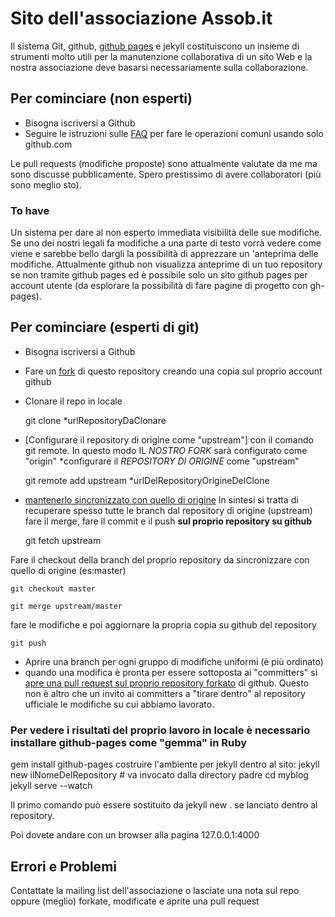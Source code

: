 # Sito dell'associazione Assob.it

Il sistema Git, github, [github pages](https://pages.github.com/) e jekyll costituiscono un insieme di strumenti molto utili per la manutenzione collaborativa di un sito Web e la nostra associazione deve basarsi necessariamente sulla collaborazione.

## Per cominciare (non esperti)


* Bisogna iscriversi a Github
* Seguire le istruzioni sulle [FAQ](https://github.com/gabridome/gabridome.github.io/wiki/FAQ) per fare le operazioni comuni usando solo github.com

Le pull requests (modifiche proposte) sono attualmente valutate da me ma sono discusse pubblicamente. Spero prestissimo di avere collaboratori (più sono meglio sto).

### To have
Un sistema per dare al non esperto immediata visibilità delle sue modifiche. Se uno dei nostri legali fa modifiche a una parte di testo vorrà vedere come viene e sarebbe bello dargli la possibilità di apprezzare un 'anteprima delle modifiche. Attualmente github non visualizza anteprime di un tuo repository se non tramite github pages ed è possibile solo un sito github pages per account utente (da esplorare la possibilità di fare pagine di progetto con gh-pages).

## Per cominciare (esperti di git)
* Bisogna iscriversi a Github
* Fare un [fork](https://help.github.com/articles/fork-a-repo/) di questo repository creando una copia sul proprio account github
* Clonare il repo in locale

	git clone *urlRepositoryDaClonare

* [Configurare il repository di origine come "upstream"] con il comando git remote. In questo modo IL *NOSTRO FORK* sarà configurato come "origin"
*configurare il *REPOSITORY DI ORIGINE* come "upstream"

	git remote add upstream *urlDelRepositoryOrigineDelClone

* [mantenerlo sincronizzato con quello di origine](https://help.github.com/articles/syncing-a-fork/)
In sintesi si tratta di recuperare spesso tutte le branch dal repository di origine (upstream) fare il merge, fare il commit e il push **sul proprio repository su github**

	git fetch upstream

Fare il checkout della branch del proprio repository da sincronizzare con quello di origine (es:master)

	git checkout master

	git merge upstream/master

fare le modifiche e poi aggiornare la propria copia su github del repository

	git push

* Aprire una branch per ogni gruppo di modifiche uniformi (è più ordinato)
* quando una modifica è pronta per essere sottoposta ai "committers" si [apre una pull request sul proprio repository forkato](https://help.github.com/articles/using-pull-requests/) di github. Questo non è altro che un invito ai committers a "tirare dentro" al repository ufficiale le modifiche su cui abbiamo lavorato.

### Per vedere i risultati del proprio lavoro in locale è necessario installare github-pages come "gemma" in Ruby
  gem install github-pages
costruire l'ambiente per jekyll dentro al sito:
  jekyll new ilNomeDelRepository # va invocato dalla directory padre
  cd myblog
  jekyll serve --watch

Il primo comando può essere sostituito da jekyll new . se lanciato dentro al repository.

Poi dovete andare con un browser alla pagina 127.0.0.1:4000

## Errori e Problemi

Contattate la mailing list dell'associazione o lasciate una nota sul repo oppure (meglio) forkate, modificate e aprite una pull request
